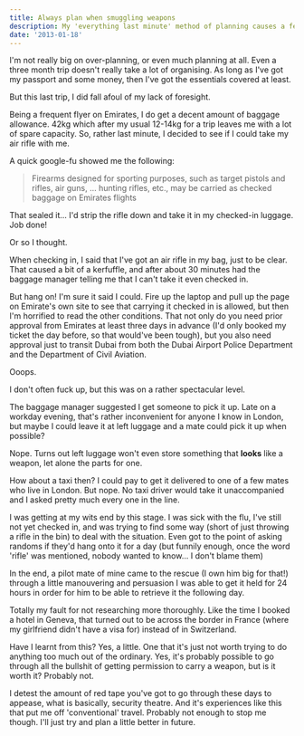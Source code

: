 ```yaml
---
title: Always plan when smuggling weapons
description: My 'everything last minute' method of planning causes a few issues when I try and take my air rifle back home with me.
date: '2013-01-18'
---
```


I'm not really big on over-planning, or even much planning at all. Even a three month trip doesn't really take a lot of organising. As long as I've got my passport and some money, then I've got the essentials covered at least.

But this last trip, I did fall afoul of my lack of foresight.

Being a frequent flyer on Emirates, I do get a decent amount of baggage allowance. 42kg which after my usual 12-14kg for a trip leaves me with a lot of spare capacity. So, rather last minute, I decided to see if I could take my air rifle with me.

A quick google-fu showed me the following:

> Firearms designed for sporting purposes, such as target pistols and rifles, air guns, ... hunting rifles, etc., may be carried as checked baggage on Emirates flights

That sealed it... I'd strip the rifle down and take it in my checked-in luggage. Job done!

Or so I thought.

When checking in, I said that I've got an air rifle in my bag, just to be clear. That caused a bit of a kerfuffle, and after about 30 minutes had the baggage manager telling me that I can't take it even checked in.

But hang on! I'm sure it said I could. Fire up the laptop and pull up the page on Emirate's own site to see that carrying it checked in is allowed, but then I'm horrified to read the other conditions. That not only do you need prior approval from Emirates at least three days in advance (I'd only booked my ticket the day before, so that would've been tough), but you also need approval just to transit Dubai from both the Dubai Airport Police Department and the Department of Civil Aviation.

Ooops.

I don't often fuck up, but this was on a rather spectacular level.

The baggage manager suggested I get someone to pick it up. Late on a workday evening, that's rather inconvenient for anyone I know in London, but maybe I could leave it at left luggage and a mate could pick it up when possible?

Nope. Turns out left luggage won't even store something that **looks** like a weapon, let alone the parts for one.

How about a taxi then? I could pay to get it delivered to one of a few mates who live in London. But nope. No taxi driver would take it unaccompanied and I asked pretty much every one in the line.

I was getting at my wits end by this stage. I was sick with the flu, I've still not yet checked in, and was trying to find some way (short of just throwing a rifle in the bin) to deal with the situation. Even got to the point of asking randoms if they'd hang onto it for a day (but funnily enough, once the word 'rifle' was mentioned, nobody wanted to know... I don't blame them)

In the end, a pilot mate of mine came to the rescue (I own him big for that!) through a little manouvering and persuasion I was able to get it held for 24 hours in order for him to be able to retrieve it the following day.

Totally my fault for not researching more thoroughly. Like the time I booked a hotel in Geneva, that turned out to be across the border in France (where my girlfriend didn't have a visa for) instead of in Switzerland.

Have I learnt from this? Yes, a little. One that it's just not worth trying to do anything too much out of the ordinary. Yes, it's probably possible to go through all the bullshit of getting permission to carry a weapon, but is it worth it? Probably not.

I detest the amount of red tape you've got to go through these days to appease, what is basically, security theatre. And it's experiences like this that put me off 'conventional' travel. Probably not enough to stop me though. I'll just try and plan a little better in future.